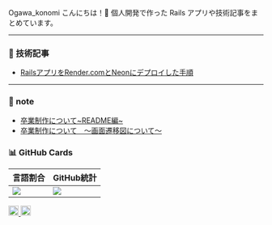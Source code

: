 Ogawa_konomi
こんにちは！👋
個人開発で作った Rails アプリや技術記事をまとめています。

---


### 📝 技術記事
- [RailsアプリをRender.comとNeonにデプロイした手順](https://qiita.com/xxxx/items/xxxxxx)


---


### 📝 note
- [卒業制作について~README編~](https://note.com/proper_koxrtx/n/n01b649292729?from=notice)
- [卒業制作について　〜画面遷移図について〜](https://note.com/proper_koxrtx/n/na011eb4ef22c)

### 📊 GitHub Cards

| 言語割合 | GitHub統計 |
|----------|------------|
| ![](https://github-profile-summary-cards.vercel.app/api/cards/repos-per-language?username=koxrtx&theme=tokyonight) | ![](https://github-profile-summary-cards.vercel.app/api/cards/stats?username=koxrtx&theme=tokyonight) |

<p align="left">
  <!-- GitHub プロフィールビュー数 -->
  <a href="https://github.com/koxrtx">
    <img height="20" src="https://komarev.com/ghpvc/?username=koxrtx&color=yellow" />
  </a>
  <!-- Qiita 投稿数 -->
  <a href="http://qiita.com/koxrtx">
    <img height="20" src="https://qiita-badge.apiapi.app/s/koxrtx/posts.svg?style=flat&color=brightgreen" />
  </a>
</p>
